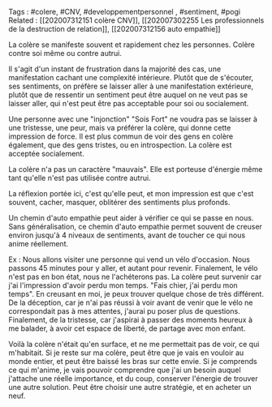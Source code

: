 Tags : #colere, #CNV, #developpementpersonnel , #sentiment, #pogi 
Related : [[202007312151 colère CNV]], [[202007302255 Les professionnels de la destruction de relation]], [[202007312156 auto empathie]]

La colère se manifeste souvent et rapidement chez les personnes. Colère contre soi même ou contre autrui.

Il s'agit d'un instant de frustration dans la majorité des cas, une manifestation cachant une complexité intérieure. Plutôt que de s'écouter, ses sentiments, on préfère se laisser aller à une manifestation extérieure, plutôt que de ressentir un sentiment peut être auquel on ne veut pas se laisser aller, qui n'est peut être pas acceptable pour soi ou socialement.

Une personne avec une "injonction" "Sois Fort" ne voudra pas se laisser à une tristesse, une peur, mais va préférer la colère, qui donne cette impression de force.
Il est plus commun de voir des gens en colère également, que des gens tristes, ou en introspection.
La colère est acceptée socialement.

La colère n'a pas un caractère "mauvais". Elle est porteuse d'énergie même tant qu'elle n'est pas utilisée contre autrui.

La réflexion portée ici, c'est qu'elle peut, et mon impression est que c'est souvent, cacher, masquer, oblitérer des sentiments plus profonds.

Un chemin d'auto empathie peut aider à vérifier ce qui se passe en nous. Sans généralisation, ce chemin d'auto empathie permet souvent de creuser environ jusqu'à 4 niveaux de sentiments, avant de toucher ce qui nous anime réellement.

Ex : 
Nous allons visiter une personne qui vend un vélo d'occasion. Nous passons 45 minutes pour y aller, et autant pour revenir.
Finalement, le vélo n'est pas en bon état, nous ne l'achéterons pas.
La colère peut survenir car j'ai l'impression d'avoir perdu mon temps.
"Fais chier, j'ai perdu mon temps".
En creusant en moi, je peux trouver quelque chose de très différent.
De la déception, car je n'ai pas réussi à voir avant de venir que le vélo ne correspondait pas à mes attentes, j'aurai pu poser plus de questions.
Finalement, de la tristesse, car j'aspirai à passer des moments heureux à me balader, à avoir cet espace de liberté, de partage avec mon enfant.

Voilà la colère n'était qu'en surface, et ne me permettait pas de voir, ce qui m'habitait. Si je reste sur ma colère, peut être que je vais en vouloir au monde entier, et peut être baissé les bras sur cette envie.
Si je comprends ce qui m'anime, je vais pouvoir comprendre que j'ai un besoin auquel j'attache une réelle importance, et du coup, conserver l'énergie de trouver une autre solution. Peut être choisir une autre stratégie, et en acheter un neuf.